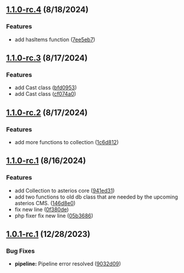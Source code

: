 ## [1.1.0-rc.4](https://gitlab.com/asteriosframework/core/compare/1.1.0-rc.3...1.1.0-rc.4) (8/18/2024)


### Features

* add hasItems function ([7ee5eb7](https://gitlab.com/asteriosframework/core/commit/7ee5eb7b2edaaf881cfda1142cd9b14273ca2c1d))

## [1.1.0-rc.3](https://gitlab.com/asteriosframework/core/compare/1.1.0-rc.2...1.1.0-rc.3) (8/17/2024)


### Features

* add Cast class ([bfd0953](https://gitlab.com/asteriosframework/core/commit/bfd0953553b200a77aa0beeb165c0164b0c7e361))
* add Cast class ([cf074a0](https://gitlab.com/asteriosframework/core/commit/cf074a0c547c6394ecb8dffcb9f386bd93c25f30))

## [1.1.0-rc.2](https://gitlab.com/asteriosframework/core/compare/1.1.0-rc.1...1.1.0-rc.2) (8/17/2024)


### Features

* add more functions to collection ([1c6d812](https://gitlab.com/asteriosframework/core/commit/1c6d8122075e79bfbbb00295fd21d23ee6a4993c))

## [1.1.0-rc.1](https://gitlab.com/asteriosframework/core/compare/1.0.1-rc.1...1.1.0-rc.1) (8/16/2024)


### Features

* add Collection to asterios core ([941ed31](https://gitlab.com/asteriosframework/core/commit/941ed3108e14c87169968fc7ca5ef882dfbab972))
* add two functions to old db class that are needed by the upcoming asterios CMS. ([146d8e0](https://gitlab.com/asteriosframework/core/commit/146d8e003d5781e2a2358ac26c7ed861c1877652))
* fix new line ([0f380de](https://gitlab.com/asteriosframework/core/commit/0f380de418e96a542809ecf63d490a9ecd91d43e))
* php fixer fix new line ([05b3686](https://gitlab.com/asteriosframework/core/commit/05b36862ff23b1feac1d4faadc58f66d0a68a756))

## [1.0.1-rc.1](https://gitlab.com/asteriosframework/core/compare/1.0.0...1.0.1-rc.1) (12/28/2023)


### Bug Fixes

* **pipeline:** Pipeline error resolved ([9032d09](https://gitlab.com/asteriosframework/core/commit/9032d09b9a001fc628d9e1d22ab105298d331aa9))
